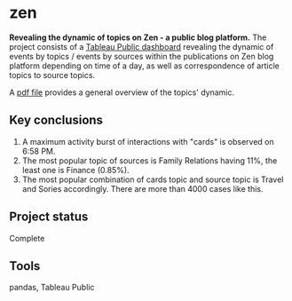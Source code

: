 # zen
**Revealing the dynamic of topics on Zen - a public blog platform.**
The project consists of a [Tableau Public dashboard](https://public.tableau.com/views/praktikum_tableau_project/sheet4?:language=en-US&:display_count=n&:origin=viz_share_link) revealing the dynamic of events by topics / events by sources within the publications on Zen blog platform depending on time of a day, as well as correspondence of article topics to source topics.

A [pdf file](https://github.com/AnnaSerikova/practikum_projects/blob/main/zen/zen_presentation.pdf) provides a general overview of the topics' dynamic.

## Key conclusions
1. A maximum activity burst of interactions with "cards" is observed on 6:58 PM.
2. The most popular topic of sources is Family Relations having 11%, the least one is Finance (0.85%).
3. The most popular combination of cards topic and source topic is Travel and Sories accordingly. There are more than 4000 cases like this.

## Project status
Complete

## Tools
pandas, Tableau Public